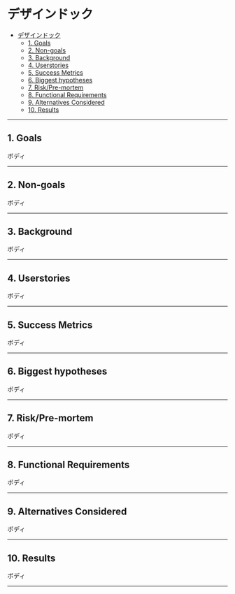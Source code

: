 # デザインドック

- [デザインドック](#デザインドック)
  - [1. Goals](#1-goals)
  - [2. Non-goals](#2-non-goals)
  - [3. Background](#3-background)
  - [4. Userstories](#4-userstories)
  - [5. Success Metrics](#5-success-metrics)
  - [6. Biggest hypotheses](#6-biggest-hypotheses)
  - [7. Risk/Pre-mortem](#7-riskpre-mortem)
  - [8. Functional Requirements](#8-functional-requirements)
  - [9. Alternatives Considered](#9-alternatives-considered)
  - [10. Results](#10-results)


---

## 1. Goals

ボディ

---

## 2. Non-goals

ボディ

---

## 3. Background

ボディ

---

## 4. Userstories

ボディ

---

## 5. Success Metrics

ボディ

---

## 6. Biggest hypotheses

ボディ

---

## 7. Risk/Pre-mortem

ボディ

---

## 8. Functional Requirements

ボディ

---

## 9. Alternatives Considered

ボディ

---

## 10. Results

ボディ

---